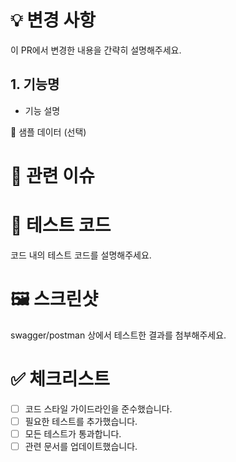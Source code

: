 
# 💡 변경 사항
이 PR에서 변경한 내용을 간략히 설명해주세요.

## 1. 기능명
   - 기능 설명

   📎 샘플 데이터 (선택)


# 🔗 관련 이슈 #

# 🧪 테스트 코드
코드 내의 테스트 코드를 설명해주세요.

# 🖼️ 스크린샷
swagger/postman 상에서 테스트한 결과를 첨부해주세요.

# ✅ 체크리스트
- [ ] 코드 스타일 가이드라인을 준수했습니다.
- [ ] 필요한 테스트를 추가했습니다.
- [ ] 모든 테스트가 통과합니다.
- [ ] 관련 문서를 업데이트했습니다.